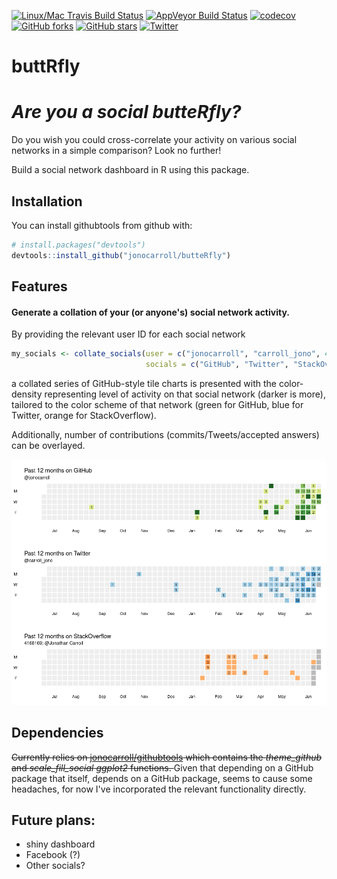 [![Linux/Mac Travis Build Status](https://img.shields.io/travis/jonocarroll/butteRfly/master.svg?label=Mac%20OSX%20%26%20Linux)](https://travis-ci.org/jonocarroll/butteRfly)
[![AppVeyor Build Status](https://img.shields.io/appveyor/ci/jonocarroll/butteRfly/master.svg?label=Windows)](https://ci.appveyor.com/project/jonocarroll/butteRfly)
[![codecov](https://codecov.io/gh/jonocarroll/butteRfly/branch/master/graph/badge.svg)](https://codecov.io/gh/jonocarroll/butteRfly)
[![GitHub forks](https://img.shields.io/github/forks/jonocarroll/butteRfly.svg)](https://github.com/jonocarroll/butteRfly/network)
[![GitHub stars](https://img.shields.io/github/stars/jonocarroll/butteRfly.svg)](https://github.com/jonocarroll/butteRfly/stargazers)
[![Twitter](https://img.shields.io/twitter/url/https/github.com/jonocarroll/butteRfly.svg?style=social)](https://twitter.com/intent/tweet?text=Wow:&url=%5Bobject%20Object%5D)

# buttRfly

# *Are you a social butteRfly?*

Do you wish you could cross-correlate your activity on various 
social networks in a simple comparison? Look no further!

Build a social network dashboard in R using this package.

## Installation

You can install githubtools from github with:

```R
# install.packages("devtools")
devtools::install_github("jonocarroll/butteRfly")
```

## Features

#### Generate a collation of your (or anyone's) social network activity.

By providing the relevant user ID for each social network

```R
my_socials <- collate_socials(user = c("jonocarroll", "carroll_jono", 4168169), 
                              socials = c("GitHub", "Twitter", "StackOverflow"))
```
a collated series of GitHub-style tile charts is presented with the color-density representing level of activity on that social network (darker is more), tailored to the color scheme of that network (green for GitHub, blue for Twitter, orange for StackOverflow).

Additionally, number of contributions (commits/Tweets/accepted answers) can be overlayed.

![](https://github.com/jonocarroll/butteRfly/raw/master/man/figures/demo.png)

## Dependencies

<del>Currently relies on [jonocarroll/githubtools](http://github.com/jonocarroll/githubtools) which contains the *theme_github* and *scale_fill_social* *ggplot2* functions. </del> Given that depending on a GitHub package that itself, depends on a GitHub package, seems to cause some headaches, for now I've incorporated the relevant functionality directly.

## Future plans:
  + shiny dashboard
  + Facebook (?)
  + Other socials?